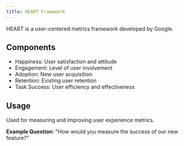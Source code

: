```yaml
---
title: HEART Framework
---
```


HEART is a user-centered metrics framework developed by Google.

## Components
- Happiness: User satisfaction and attitude
- Engagement: Level of user involvement
- Adoption: New user acquisition
- Retention: Existing user retention
- Task Success: User efficiency and effectiveness

## Usage
Used for measuring and improving user experience metrics.

**Example Question**: "How would you measure the success of our new feature?"
